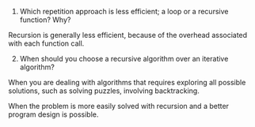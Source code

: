 1. Which repetition approach is less efficient; a loop or a recursive function? Why?

Recursion is generally less efficient, because of the overhead associated with each function call.

2. When should you choose a recursive algorithm over an iterative algorithm?

When you are dealing with algorithms that requires exploring all possible solutions, such as solving puzzles, involving backtracking.

When the problem is more easily solved with recursion and a better program design is possible.

